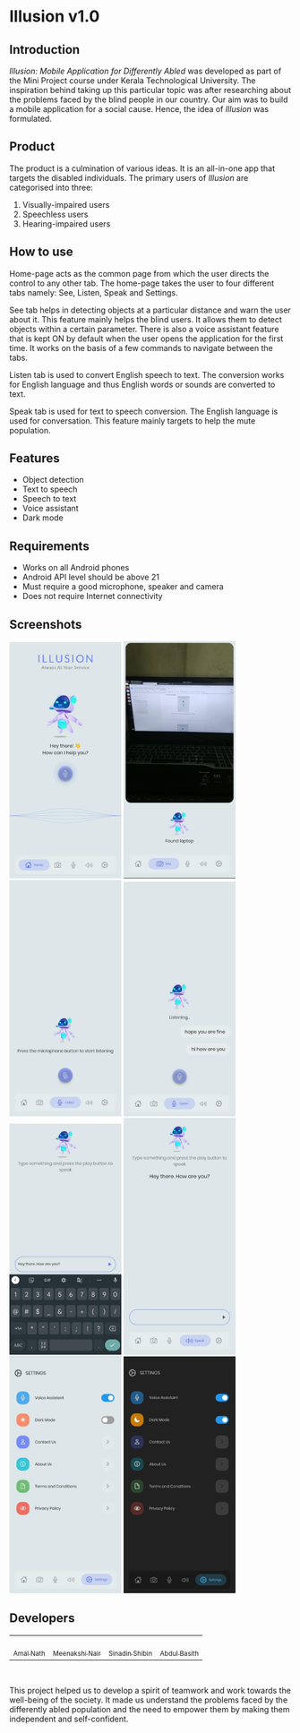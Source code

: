 # Illusion v1.0

## Introduction

_Illusion: Mobile Application for Differently Abled_ was developed as part of the Mini Project course under Kerala Technological University. The inspiration behind taking up this particular topic was after researching about the problems faced by the blind people in our country. Our aim was to build a mobile application for a social cause. Hence, the idea of _Illusion_ was formulated.

## Product
The product is a culmination of various ideas. It is an all-in-one app that targets the disabled individuals. The primary users of _Illusion_ are categorised into three:
1. Visually-impaired users
2. Speechless users
3. Hearing-impaired users

## How to use

Home-page acts as the common page from which the user directs the control to any other tab. The home-page takes the user to four different tabs namely: See, Listen, Speak and Settings.

See tab helps in detecting objects at a particular distance and warn the user about it. This feature mainly helps the blind users. It allows them to detect objects within a certain parameter.
There is also a voice assistant feature that is kept ON by default when the user opens the application for the first time. It works on the basis of a few commands to navigate between the tabs.

Listen tab is used to convert English speech to text. The conversion works for English language and thus English words or sounds are converted to text.

Speak tab is used for text to speech conversion. The English language is used for conversation. This feature mainly targets to help the mute population.

## Features

- Object detection
- Text to speech
- Speech to text
- Voice assistant
- Dark mode

## Requirements

- Works on all Android phones
- Android API level should be above 21
- Must require a good microphone, speaker and camera
- Does not require Internet connectivity

## Screenshots

<img src="screenshots/1.jpeg" width="200"> <img src="screenshots/2.jpeg" width="200"> 
<img src="screenshots/3.jpeg" width="200"> <img src="screenshots/4.jpeg" width="200"> 
<img src="screenshots/5.jpeg" width="200"> <img src="screenshots/6.jpeg" width="200"> 
<img src="screenshots/7.jpeg" width="200"> <img src="screenshots/8.jpeg" width="200">

## Developers

<table>
<tr>
<td align="center">
<a href="https://github.com/amalnathm7" align="center">
  <img src="https://avatars.githubusercontent.com/u/64605131?v=4" width="100px;" alt=""/>
  <br>
  <sub>Amal Nath</sub>
</a>
</td>
<td align="center">
<a href="https://github.com/Meenakshi2604/" align="center">
  <img src="https://avatars.githubusercontent.com/u/62795103?v=4" width="100px;" alt=""/>
  <br>
  <sub>Meenakshi Nair</sub>
</a>
</td>
<td align="center">
<a href="https://github.com/sinad-shibin" align="center">
  <img src="https://avatars.githubusercontent.com/u/59430074?v=4" width="100px;" alt=""/>
  <br>
  <sub>Sinadin Shibin</sub>
</a>
</td>
<td align="center">
<a href="" align="center">
  <img src="" width="100px;" alt=""/>
  <br>
  <sub>Abdul Basith</sub>
</a>
</td>
</tr>
</table>
<br>

This project helped us to develop a spirit of teamwork and work towards the well-being of the society. It made us understand the problems faced by the differently abled population and the need to empower them by making them independent and self-confident.
